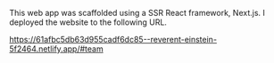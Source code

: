 This web app was scaffolded using a SSR React framework, Next.js. I deployed the website to the following URL.

https://61afbc5db63d955cadf6dc85--reverent-einstein-5f2464.netlify.app/#team
